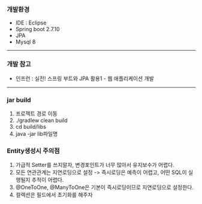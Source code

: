 ### 개발환경
    
+   IDE : Eclipse
+   Spring boot 2.7.10
+   JPA
+   Mysql 8

------------
### 개발 참고
    
+   인프런 : 실전! 스프링 부트와 JPA 활용1 - 웹 애플리케이션 개발

------------
### jar build
1.  프로젝트 경로 이동
2.  ./gradlew clean build
3.  cd build/libs
4.  java -jar lib파일명

### Entity생성시 주의점
1.  가급적 Setter를 쓰지말자, 변경포인트가 너무 많아서 유지보수가 어렵다.
2.  모든 연관관계는 지연로딩으로 설정 -> 즉시로딩은 예측이 어렵고, 어떤 SQL이 실행될지 추적이 어렵다.
3.  @OneToOne, @ManyToOne은 기본이 즉시로딩이므로 지연로딩으로 설정한다.
4.  컬렉션은 필드에서 초기화를 해주자
